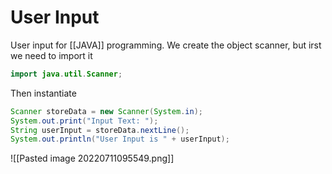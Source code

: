 # User Input
User input for [[JAVA]] programming. We create the object scanner, but irst we need to import it
```java
import java.util.Scanner;
```

Then instantiate
```java
Scanner storeData = new Scanner(System.in);
System.out.print("Input Text: ");
String userInput = storeData.nextLine();
System.out.println("User Input is " + userInput);
```
![[Pasted image 20220711095549.png]]